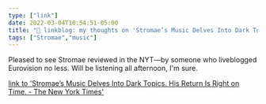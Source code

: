 ```yaml
---
type: ["link"]
date: 2022-03-04T10:54:51-05:00
title: "🔗 linkblog: my thoughts on 'Stromae’s Music Delves Into Dark Topics. His Return Is Right on Time. - The New York Times'"
tags: ["Stromae","music"]
---
```

Pleased to see Stromae reviewed in the NYT—by someone who liveblogged Eurovision no less. Will be listening all afternoon, I'm sure.
 
[link to 'Stromae’s Music Delves Into Dark Topics. His Return Is Right on Time. - The New York Times'](https://www.nytimes.com/2022/02/28/arts/music/stromae-multitude.html)
